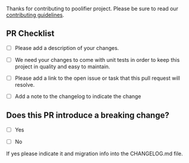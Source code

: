 Thanks for contributing to poolifier project.
Please be sure to read our [contributing guidelines](https://github.com/pioardi/poolifier/blob/pr-template/CONTRIBUTING.md).

## PR Checklist


- [ ] Please add a description of your changes.
- [ ] We need your changes to come with unit tests in order to keep this project in quality and easy to maintain.
- [ ] Please add a link to the open issue or task that this pull request will resolve.
- [ ]  Add a note to the changelog to indicate the change



## Does this PR introduce a breaking change?

  - [ ] Yes
  - [ ] No


If yes please indicate it and migration info into the CHANGELOG.md file.


